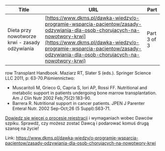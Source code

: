 | **Title**       | **URL**           | **Part**              |
|-----------------|-------------------|-----------------------|
| Dieta przy nowotworze krwi - zasady odżywiania         | [https://www.dkms.pl/dawka-wiedzy/o-programie-wsparcia-pacjentow/zasady-odzywiania-dla-osob-chorujacych-na-nowotwory-krwi](https://www.dkms.pl/dawka-wiedzy/o-programie-wsparcia-pacjentow/zasady-odzywiania-dla-osob-chorujacych-na-nowotwory-krwi)    | Part 3 of 3          |

row Transplant Handbook. Maziarz RT, Slater S (eds.). Springer Science LLC 2011, p: 63\-70\.Piśmiennictwo:
* Muscaritoli M, Grieco G, Capria S, Iori AP, Rossi FF. Nutritional and metabolic support in patients undergoing bone marrow transplantation. Am J Clin Nutr 2002 Feb;75(2\):183\-90\.
* Barrera R. Nutritional support in cancer patients. JPEN J Parenter Enteral Nutr. 2002 Sep\-Oct;26 (5 Suppl):S63\-71\.


[Dowiedz się więcej o procesie rejestracji](https://www.dkms.pl/dawka-wiedzy/o-rejestracji) i wymaganiach wobec Dawców szpiku. Sprawdź, czy możesz zostać Dawcą i podarować komuś drugą szansę na życie!



Link: https://www.dkms.pl/dawka-wiedzy/o-programie-wsparcia-pacjentow/zasady-odzywiania-dla-osob-chorujacych-na-nowotwory-krwi
